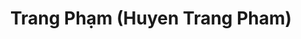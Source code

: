 ---
layout: album_gallery
resource: instagram
title: "Trang Phạm (Huyen Trang Pham)"
description: "Instagram albums of Trang Phạm (Huyen Trang Pham)</br>. Username: trangg.phaam"
active: gallery
images:
- image_path: /trangg.phaam/0/20220609_201026_286493453_562212858856192_6877022489613627004_n.jpg
  gallery-folder: /gallery/trangg.phaam/0/
  gallery-name: 0
  gallery-date: April 2025
- image_path: /trangg.phaam/1/20210818_194954_238745431_378472587124102_809659253778081286_n.jpg
  gallery-folder: /gallery/trangg.phaam/1/
  gallery-name: 1
  gallery-date: April 2025
- image_path: /trangg.phaam/10/20241216_193606_470687084_18297877102225020_3759881721575659650_n.jpg
  gallery-folder: /gallery/trangg.phaam/10/
  gallery-name: 10
  gallery-date: April 2025
- image_path: /trangg.phaam/11/20220805_193712_297361199_3305815933022166_8300566140946870702_n.jpg
  gallery-folder: /gallery/trangg.phaam/11/
  gallery-name: 11
  gallery-date: April 2025
- image_path: /trangg.phaam/12/20241108_124258_466069214_18293020681225020_720824666199448840_n.jpg
  gallery-folder: /gallery/trangg.phaam/12/
  gallery-name: 12
  gallery-date: April 2025
- image_path: /trangg.phaam/13/20230724_200009_362304815_18230709790225020_6080930583402657513_n.jpg
  gallery-folder: /gallery/trangg.phaam/13/
  gallery-name: 13
  gallery-date: April 2025
- image_path: /trangg.phaam/14/20240403_194616_435494578_18265159231225020_4800345605160184617_n.jpg
  gallery-folder: /gallery/trangg.phaam/14/
  gallery-name: 14
  gallery-date: April 2025
- image_path: /trangg.phaam/2/20211225_184348_269946485_455611809488851_1528620981139619854_n.jpg
  gallery-folder: /gallery/trangg.phaam/2/
  gallery-name: 2
  gallery-date: April 2025
- image_path: /trangg.phaam/3/20220205_201529_273131613_226931222988844_3157507674081959249_n.jpg
  gallery-folder: /gallery/trangg.phaam/3/
  gallery-name: 3
  gallery-date: April 2025
- image_path: /trangg.phaam/4/20220822_193321_300788246_654031636091100_1421660047031354616_n.jpg
  gallery-folder: /gallery/trangg.phaam/4/
  gallery-name: 4
  gallery-date: April 2025
- image_path: /trangg.phaam/5/20221003_200717_310359119_485830966764552_3484934638365286793_n.jpg
  gallery-folder: /gallery/trangg.phaam/5/
  gallery-name: 5
  gallery-date: April 2025
- image_path: /trangg.phaam/6/20221224_120013_321497592_1156722168285246_5969386929269753101_n.jpg
  gallery-folder: /gallery/trangg.phaam/6/
  gallery-name: 6
  gallery-date: April 2025
- image_path: /trangg.phaam/7/20211023_202255_247466721_1303468920112693_9067162198763416464_n.jpg
  gallery-folder: /gallery/trangg.phaam/7/
  gallery-name: 7
  gallery-date: April 2025
- image_path: /trangg.phaam/8/20220414_193637_278338813_354131206767455_8142448814728277568_n.jpg
  gallery-folder: /gallery/trangg.phaam/8/
  gallery-name: 8
  gallery-date: April 2025
- image_path: /trangg.phaam/9/20241005_184224_462112926_18288497134225020_6640689193500378408_n.jpg
  gallery-folder: /gallery/trangg.phaam/9/
  gallery-name: 9
  gallery-date: April 2025
- image_path: /trangg.phaam/B/20220213_195948_273642569_1248048395724888_8039736302669785688_n.jpg
  gallery-folder: /gallery/trangg.phaam/B/
  gallery-name: B
  gallery-date: April 2025
- image_path: /trangg.phaam/x/20220523_193356_283127001_705285287377006_7213425804700384170_n.jpg
  gallery-folder: /gallery/trangg.phaam/x/
  gallery-name: x
  gallery-date: April 2025
---